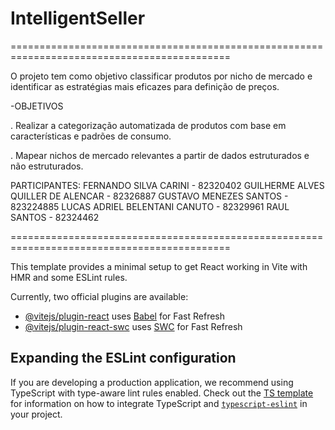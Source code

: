 # IntelligentSeller

============================================================================================

O projeto tem como objetivo classificar produtos por nicho de mercado e identificar as estratégias mais eficazes para definição de preços.

-OBJETIVOS

. Realizar a categorização automatizada de produtos com base em características e padrões de consumo.

. Mapear nichos de mercado relevantes a partir de dados estruturados e não estruturados.


PARTICIPANTES:
FERNANDO SILVA CARINI - 82320402
GUILHERME ALVES QUILLER DE ALENCAR - 82326887
GUSTAVO MENEZES SANTOS - 823224885
LUCAS ADRIEL BELENTANI CANUTO - 82329961
RAUL SANTOS - 82324462

============================================================================================

This template provides a minimal setup to get React working in Vite with HMR and some ESLint rules.

Currently, two official plugins are available:

- [@vitejs/plugin-react](https://github.com/vitejs/vite-plugin-react/blob/main/packages/plugin-react) uses [Babel](https://babeljs.io/) for Fast Refresh
- [@vitejs/plugin-react-swc](https://github.com/vitejs/vite-plugin-react/blob/main/packages/plugin-react-swc) uses [SWC](https://swc.rs/) for Fast Refresh

## Expanding the ESLint configuration

If you are developing a production application, we recommend using TypeScript with type-aware lint rules enabled. Check out the [TS template](https://github.com/vitejs/vite/tree/main/packages/create-vite/template-react-ts) for information on how to integrate TypeScript and [`typescript-eslint`](https://typescript-eslint.io) in your project.
